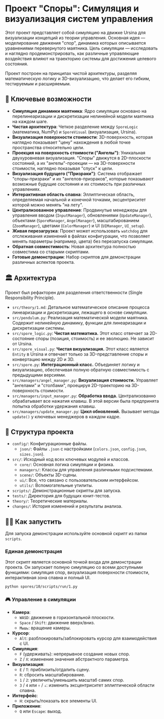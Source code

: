 # Проект "Споры": Симуляция и визуализация систем управления

Этот проект представляет собой симуляцию на движке Ursina для визуализации концепций из теории управления. Основная идея — моделирование движения "спор", динамика которых описывается уравнениями перевернутого маятника. Цель симуляции — исследовать и наглядно продемонстрировать, как различные управляющие воздействия влияют на траекторию системы для достижения целевого состояния.

Проект построен на принципах чистой архитектуры, разделяя математическую логику и 3D-визуализацию, что делает его гибким, тестируемым и расширяемым.

## 🚀 Ключевые возможности

-   **Симуляция динамики маятника**: Ядро симуляции основано на перелинеаризации и дискретизации нелинейной модели маятника на каждом шаге.
-   **Чистая архитектура**: Четкое разделение между `SporeLogic` (математика, NumPy) и `SporeVisual` (визуализация, Ursina).
-   **Визуализация поверхности стоимости**: 3D-поверхность, которая наглядно показывает "цену" нахождения в любой точке пространства относительно цели.
-   **Проекция на поверхность стоимости ("Ангелы")**: Уникальная двухуровневая визуализация. "Споры" движутся в 2D-плоскости состояний, а их "ангелы"-проекции — на 3D-поверхности стоимости, наглядно показывая "спуск" к цели.
-   **Визуализация будущего ("Призраки")**: Система отображает "споры-призраки" и их "ангелов-призраков", которые показывают возможные будущие состояния и их стоимость при различных управлениях.
-   **Интерактивная область спавна**: Эллиптическая область, определяемая начальной и конечной точками, эксцентриситет которой можно менять "на лету".
-   **Централизованное управление**: Продвинутые менеджеры для управления вводом (`InputManager`), обновлениями (`UpdateManager`), объектами (`SporeManager`, `AngelManager`), масштабированием (`ZoomManager`), цветами (`ColorManager`) и UI (`UIManager`, `UI_setup`).
-   **Живая перезагрузка**: Проект может использовать `watchdog` для отслеживания изменений в файлах конфигурации, что позволяет менять параметры (например, цвета) без перезапуска симуляции.
-   **Обратная совместимость**: Новая архитектура полностью совместима со старыми скриптами.
-   **Готовые демонстрации**: Набор скриптов для демонстрации различных аспектов проекта.

## 🏛️ Архитектура

Проект был рефакторен для разделения ответственности (Single Responsibility Principle).

-   `src/theory/1.md`: Детальное математическое описание процесса линеаризации и дискретизации, лежащего в основе симуляции.
-   `src/pendulum.py`: Реализация математической модели маятника. Содержит нелинейную динамику, функции для линеаризации и дискретизации системы.
-   `src/spore_logic.py`: **Чистая математика.** Этот класс отвечает за 2D-состояние споры (позиция, стоимость) и ее эволюцию. Не зависит от Ursina.
-   `src/spore_visual.py`: **Чистая визуализация.** Этот класс является `Entity` в Ursina и отвечает только за 3D-представление споры и конвертацию между 2D и 3D.
-   `src/spore.py`: **Интеграционный класс.** Объединяет логику и визуализацию, обеспечивая полную обратную совместимость с предыдущими версиями.
-   `src/managers/angel_manager.py`: **Визуализация стоимости.** Управляет "ангелами" и "столбами", проецируя 2D-траекторию на 3D-поверхность стоимости.
-   `src/managers/input_manager.py`: **Обработка ввода.** Централизованно обрабатывает все нажатия клавиш. В этой версии была предпринята попытка обработки удержания клавиш.
-   `src/managers/update_manager.py`: **Цикл обновлений.** Вызывает методы `update()` у ключевых менеджеров в каждом кадре.

## 📂 Структура проекта

-   `config/`: Конфигурационные файлы.
    -   `json/`: Файлы `.json` с настройками (`colors.json`, `config.json`, `sizes.json`).
-   `src/`: Исходный код всех ключевых модулей и классов.
    -   `core/`: Основная логика симуляции и физика.
    -   `managers/`: Классы для управления различными подсистемами.
    -   `scene/`: Объекты 3D-сцены.
    -   `ui/`: Все, что связано с пользовательским интерфейсом.
    -   `utils/`: Вспомогательные утилиты.
-   `scripts/`: Демонстрационные скрипты для запуска.
-   `tests/`: Директория для будущих юнит-тестов.
-   `theory/`: Теоретические материалы.
-   `changes/`: История изменений и результаты анализа.

## 🏃‍♀️ Как запустить

Для запуска демонстрации используйте основной скрипт из папки `scripts`.

### Единая демонстрация

Этот скрипт является основной точкой входа для демонстрации проекта. Он запускает полную симуляцию со всеми доступными функциями: симуляция спор, визуализация поверхности стоимости, интерактивная зона спавна и полный UI.

```bash
python spores/10/scripts/run/1.py
```

### 🎮 Управление в симуляции

-   **Камера**:
    -   `WASD`: движение в горизонтальной плоскости.
    -   `Space` / `Shift`: движение вверх/вниз.
    -   `Мышь`: вращение камеры.
-   **Курсор**:
    -   `Alt`: разблокировать/заблокировать курсор для взаимодействия с UI.
-   **Симуляция**:
    -   `F` (удерживать): непрерывное создание новых спор.
    -   `Z` / `X`: изменение значения абстрактного параметра.
-   **Визуализация**:
    -   `E` / `T`: приблизить/отдалить сцену.
    -   `R`: сбросить масштабирование.
    -   `1` / `2`: увеличить/уменьшить масштаб самих спор.
    -   `3` / `4` или `↑` / `↓`: изменить эксцентриситет эллиптической области спавна.
-   **Интерфейс**:
    -   `H`: скрыть/показать все элементы UI.
-   **Приложение**:
    -   `Q` или `Escape`: выход. 